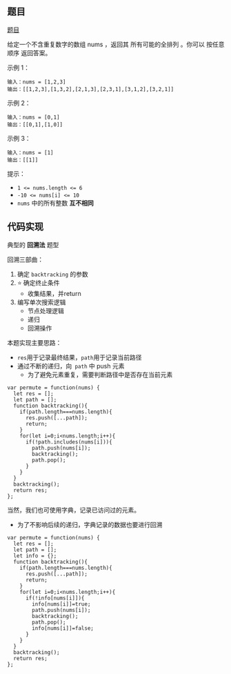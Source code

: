 ## 题目

[题目](https://leetcode-cn.com/problems/permutations)

给定一个不含重复数字的数组 nums ，返回其 所有可能的全排列 。你可以 按任意顺序 返回答案。



示例 1：

```
输入：nums = [1,2,3]
输出：[[1,2,3],[1,3,2],[2,1,3],[2,3,1],[3,1,2],[3,2,1]]
```

示例 2：

```
输入：nums = [0,1]
输出：[[0,1],[1,0]]
```

示例 3：

```
输入：nums = [1]
输出：[[1]]
```


提示：

* `1 <= nums.length <= 6`
* `-10 <= nums[i] <= 10`
* `nums` 中的所有整数 **互不相同**

## 代码实现

典型的 **回溯法** 题型

回溯三部曲：

1. 确定 `backtracking` 的参数
2. ⭐ 确定终止条件
   * 收集结果，并return
3. 编写单次搜索逻辑
   * 节点处理逻辑
   * 递归
   * 回溯操作

本题实现主要思路：

* `res`用于记录最终结果，`path`用于记录当前路径
* 通过不断的递归，向` path` 中 push 元素
  * 为了避免元素重复，需要判断路径中是否存在当前元素

```
var permute = function(nums) {
  let res = [];
  let path = [];
  function backtracking(){
    if(path.length===nums.length){
      res.push([...path]);
      return;
  	}
    for(let i=0;i<nums.length;i++){
      if(!path.includes(nums[i])){
        path.push(nums[i]);
        backtracking();
        path.pop();
      }
    }
  }
  backtracking();
  return res;
};
```

当然，我们也可使用字典，记录已访问过的元素。

* 为了不影响后续的递归，字典记录的数据也要进行回溯

```
var permute = function(nums) {
  let res = [];
  let path = [];
  let info = {};
  function backtracking(){
    if(path.length===nums.length){
      res.push([...path]);
      return;
    }
    for(let i=0;i<nums.length;i++){
      if(!info[nums[i]]){
        info[nums[i]]=true;
        path.push(nums[i]);
        backtracking();
        path.pop();
        info[nums[i]]=false;
      }
    }
  }
  backtracking();
  return res;
};
```

